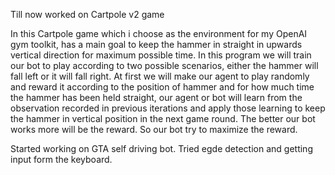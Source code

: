Till now worked on Cartpole v2 game 

In this Cartpole game which i choose as the environment for my OpenAI gym toolkit, has a main goal to keep the hammer in straight in upwards vertical direction for maximum possible time. In this program we will train our bot to play according to two possible scenarios, either the hammer will fall left or it will fall right. At first we will make our agent to play randomly and reward it according to the position of hammer and for how much time the hammer has been held straight, our agent or bot will learn from the observation recorded in previous iterations and apply those learning to keep the hammer in vertical position in the next game round. The better our bot works more will be the reward. So our bot try to maximize the reward.

Started working on GTA self driving bot. Tried egde detection and getting input form the keyboard. 
